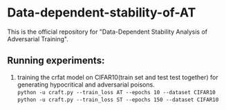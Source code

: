 # Data-dependent-stability-of-AT
This is the official repository for "Data-Dependent Stability Analysis of Adversarial Training".  
## Running experiments:  
1. training the crfat model on CIFAR10(train set and test test together) for generating hypocritical and adversarial poisons.  
```python -u craft.py --train_loss AT --epochs 10 --dataset CIFAR10```  
```python -u craft.py --train_loss ST --epochs 150 --dataset CIFAR10```

